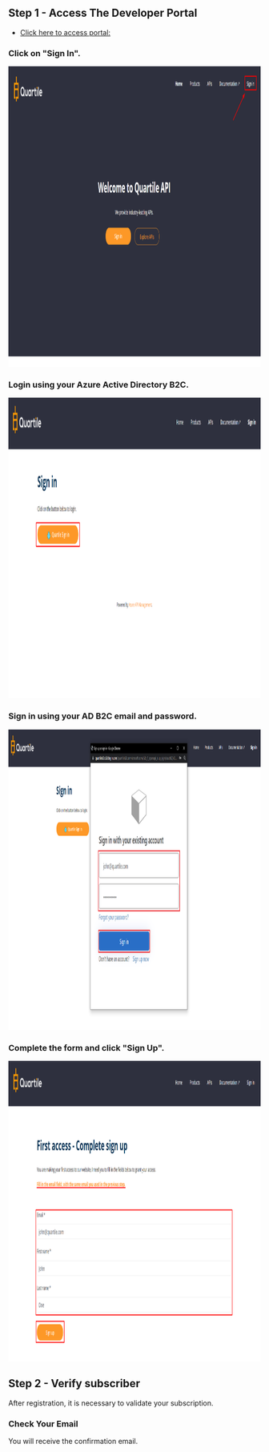 ## Step 1 - Access The Developer Portal

* [Click here to access portal:](https://apim-qd-open-api.developer.azure-api.net)

### Click on "__Sign In__".

<p align="center">
    <img src="/img/auth_login_00.png" width="1366" height="600" alt="Login Screen">
</p>

### Login using your Azure Active Directory B2C.
<p align="center">
    <img src="/img/auth_login_01.png" width="1366" height="600" alt="Login Screen Azure AD">
</p>

### Sign in using your AD B2C email and password.

<p align="center">
    <img src="/img/auth_login_02.png" width="1366" height="600" alt="Login AD B2C">
</p>

### Complete the form and click "__Sign Up__".

<p align="center">
    <img src="/img/auth_login_03.png" width="1366" height="600" alt="Login Screen">
</p>

## Step 2 - Verify subscriber
After registration, it is necessary to validate your subscription.

### Check Your Email
You will receive the confirmation email.
